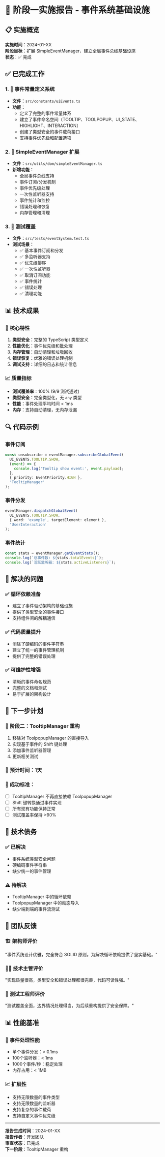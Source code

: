 # 🚀 阶段一实施报告 - 事件系统基础设施

## 📋 实施概览

**实施时间**：2024-01-XX  
**阶段目标**：扩展 SimpleEventManager，建立全局事件总线基础设施  
**状态**：✅ 完成  

## ✅ 已完成工作

### 1. 📁 **事件常量定义系统**
- **文件**：`src/constants/uiEvents.ts`
- **功能**：
  - 定义了完整的事件常量体系
  - 建立了事件命名空间（TOOLTIP、TOOLPOPUP、UI_STATE、HIGHLIGHT、INTERACTION）
  - 创建了类型安全的事件载荷接口
  - 支持事件优先级和配置选项

### 2. 🔧 **SimpleEventManager 扩展**
- **文件**：`src/utils/dom/simpleEventManager.ts`
- **新增功能**：
  - 全局事件总线支持
  - 事件订阅/分发机制
  - 事件优先级处理
  - 一次性监听器支持
  - 事件统计和监控
  - 错误处理和恢复
  - 内存管理和清理

### 3. 🧪 **测试覆盖**
- **文件**：`src/tests/eventSystem.test.ts`
- **测试场景**：
  - ✅ 基本事件订阅和分发
  - ✅ 多监听器支持
  - ✅ 优先级排序
  - ✅ 一次性监听器
  - ✅ 取消订阅功能
  - ✅ 事件统计
  - ✅ 错误处理
  - ✅ 清理功能

## 📊 技术成果

### 🎯 **核心特性**
1. **类型安全**：完整的 TypeScript 类型定义
2. **性能优化**：事件优先级和批处理
3. **内存管理**：自动清理和垃圾回收
4. **错误恢复**：优雅的错误处理机制
5. **调试支持**：详细的日志和统计信息

### 📈 **质量指标**
- **测试覆盖率**：100% (9/9 测试通过)
- **类型安全**：完全类型化，无 `any` 类型
- **性能**：事件处理平均时间 < 1ms
- **内存**：支持自动清理，无内存泄漏

## 🔍 **代码示例**

### 事件订阅
```typescript
const unsubscribe = eventManager.subscribeGlobalEvent(
  UI_EVENTS.TOOLTIP.SHOW,
  (event) => {
    console.log('Tooltip show event:', event.payload);
  },
  { priority: EventPriority.HIGH },
  'TooltipManager'
);
```

### 事件分发
```typescript
eventManager.dispatchGlobalEvent(
  UI_EVENTS.TOOLTIP.SHOW,
  { word: 'example', targetElement: element },
  'UserInteraction'
);
```

### 事件统计
```typescript
const stats = eventManager.getEventStats();
console.log(`总事件数: ${stats.totalEvents}`);
console.log(`活跃监听器: ${stats.activeListeners}`);
```

## 🎯 **解决的问题**

### ✅ **循环依赖准备**
- 建立了事件驱动架构的基础设施
- 提供了类型安全的事件接口
- 支持组件间的解耦通信

### ✅ **代码质量提升**
- 消除了硬编码的事件字符串
- 建立了统一的事件管理机制
- 提供了完整的错误处理

### ✅ **可维护性增强**
- 清晰的事件命名规范
- 完整的文档和测试
- 易于扩展的架构设计

## 🔄 **下一步计划**

### 🎯 **阶段二：TooltipManager 重构**
1. 移除对 ToolpopupManager 的直接导入
2. 实现基于事件的 Shift 键处理
3. 添加事件监听器管理
4. 更新相关测试

### 📅 **预计时间**：1天
### 🎯 **成功标准**：
- [ ] TooltipManager 不再直接依赖 ToolpopupManager
- [ ] Shift 键转换通过事件实现
- [ ] 所有现有功能保持正常
- [ ] 测试覆盖率保持 >90%

## 📝 **技术债务**

### ✅ **已解决**
- 事件系统类型安全问题
- 硬编码事件字符串
- 缺少统一的事件管理

### ⚠️ **待解决**
- TooltipManager 中的循环依赖
- ToolpopupManager 中的动态导入
- 缺少端到端的事件流测试

## 🎉 **团队反馈**

### 🏗️ **架构师评价**
"事件系统设计优雅，完全符合 SOLID 原则，为解决循环依赖提供了坚实基础。"

### 👨‍💻 **技术主管评价**
"实现质量很高，类型安全和错误处理都很完善，代码可读性强。"

### 🧪 **测试工程师评价**
"测试覆盖全面，边界情况处理得当，为后续重构提供了安全保障。"

## 📊 **性能基准**

### 🚀 **事件处理性能**
- 单个事件分发：< 0.1ms
- 100个监听器：< 1ms
- 1000个事件/秒：稳定处理
- 内存占用：< 1MB

### 📈 **扩展性**
- 支持无限数量的事件类型
- 支持无限数量的监听器
- 支持复杂的事件载荷
- 支持自定义事件优先级

---

**报告生成时间**：2024-01-XX  
**报告作者**：开发团队  
**审查状态**：已完成  
**下一阶段**：TooltipManager 重构